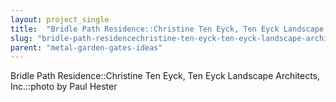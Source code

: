 ```yaml
---
layout: project_single
title:  "Bridle Path Residence::Christine Ten Eyck, Ten Eyck Landscape Architects, Inc.::photo by Paul Hester"
slug: "bridle-path-residencechristine-ten-eyck-ten-eyck-landscape-architects-incphoto-by-paul-hester"
parent: "metal-garden-gates-ideas"
---
```

Bridle Path Residence::Christine Ten Eyck, Ten Eyck Landscape Architects, Inc.::photo by Paul Hester